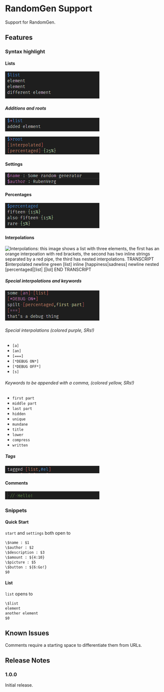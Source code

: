 # RandomGen Support

Support for RandomGen.

## Features

### Syntax highlight

#### Lists

![Lists: this image shows a list named '$list' colored blue which contains three elements colored white. TRANSCRIPT $list newline element newline different element END TRANSCRIPT](img/list.png)

##### Additions and roots

![Additions: this image shows a list called '$+list', the plus is colored purple. TRANSCRIPT $+list newline added element END TRANSCRIPT](img/add.png)

![Roots: this image shows a list called '$>root', the greater than sign is colored purple. TRANSCRIPT $>root newline [interpolated] newline [percentaged] {25%} END TRANSCRIPT](img/root.png)

#### Settings

![Settings: this image shows purple-colored '$name' and '$author'. TRANSCRIPT $name : Some random generator newline $author : RubenVerg END TRANSCRIPT](img/settings.png)

#### Percentages

![Percentages: this image shows three elements of a list with light green percentages: {15%}, {15%} and {5%}. TRANSCRIPT $percentaged newline fifteen {15%} newline also fifteen {15%} newline rare {5%} END TRANSCRIPT](img/percentages.png)

#### Interpolations

![Interpolations: this image shows a list with three elements, the first has an orange interpoation with red brackets, the second has two inline strings separated by a red pipe, the third has nested interpolations. TRANSCRIPT $interpolated newline green [list] inline [happiness|sadness] newline nested [percentaged|[list| ]|lol] END TRANSCRIPT](img/interpolations.png)

##### Special interpolations and keywords

![This image is just an example of what follows and can be ignored.](img/special.png)

###### Special interpolations (colored purple, SRs!)

* `[a]`
* `[an]`
* `[===]`
* `[*DEBUG ON*]`
* `[*DEBUG OFF*]`
* `[s]`

###### Keywords to be appended with a comma, (colored yellow, SRs!)

* `first part`
* `middle part`
* `last part`
* `hidden`
* `unique`
* `mundane`
* `title`
* `lower`
* `compress`
* `written`

##### Tags

![Tags: this image shows a list element with an interpolation, inside the brackets are the list identifier and a blue ',#el'. TRANSCRIPT tagged [list,#el] END TRANSCRIPT](img/tags.png)

#### Comments

![Comments: this image shows a comment marked by a starting double-slash. TRANSCRIPT // Hello! END TRANSCRIPT](img/comments.png)

### Snippets

#### Quick Start

`start` and `settings` both open to

```text
\$name : $1
\$author : $2
\$description : $3
\$amount : ${4:10}
\$picture : $5
\$button : ${6:Go!}
$0
```

#### List

`list` opens to

```text
\$list
element
another element
$0
```

## Known Issues

Comments require a starting space to differentiate them from URLs.

## Release Notes

### 1.0.0

Initial release.
